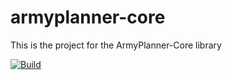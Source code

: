 # armyplanner-core
This is the project for the ArmyPlanner-Core library

[![Build](https://github.com/lk-code/armyplanner-core/actions/workflows/net-build.yml/badge.svg)](https://github.com/lk-code/armyplanner-core/actions/workflows/net-build.yml)

